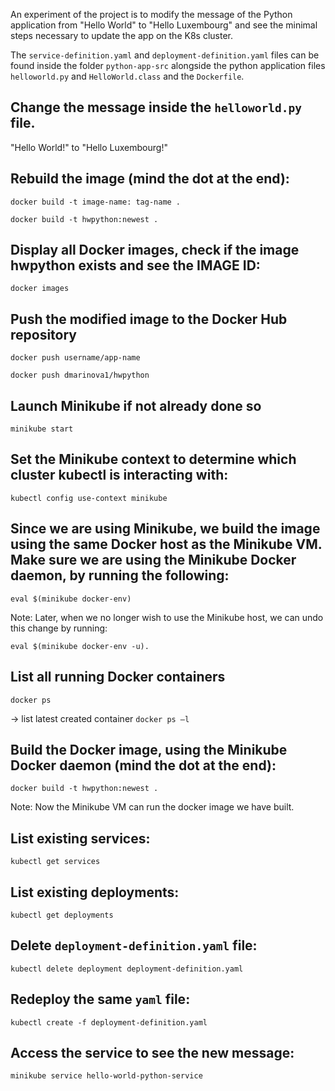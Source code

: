 An experiment of the project is to modify the message of the Python application from "Hello World" to "Hello Luxembourg" and see the minimal steps necessary to update the app on the K8s cluster.

The `service-definition.yaml` and `deployment-definition.yaml` files can be found inside the folder `python-app-src` alongside the python application files `helloworld.py` and `HelloWorld.class` and the `Dockerfile`.

## Change the message inside the `helloworld.py` file.

"Hello World!" to "Hello Luxembourg!"

## Rebuild the image (mind the dot at the end):

`docker build -t image-name: tag-name .`

`docker build -t hwpython:newest .`

## Display all Docker images, check if the image hwpython exists and see the IMAGE ID:

`docker images`

## Push the modified image to the Docker Hub repository

`docker push username/app-name`

`docker push dmarinova1/hwpython`

## Launch Minikube if not already done so

`minikube start`

## Set the Minikube context to determine which cluster kubectl is interacting with:

`kubectl config use-context minikube`

## Since we are using Minikube, we build the image using the same Docker host as the Minikube VM. Make sure we are using the Minikube Docker daemon, by running the following:

`eval $(minikube docker-env)`

Note: Later, when we no longer wish to use the Minikube host, we can undo this change by running:

`eval $(minikube docker-env -u).`

## List all running Docker containers

`docker ps`

-> list latest created container
`docker ps –l`

## Build the Docker image, using the Minikube Docker daemon (mind the dot at the end):

`docker build -t hwpython:newest .`

Note: Now the Minikube VM can run the docker image we have built.

## List existing services:

`kubectl get services`

## List existing deployments:

`kubectl get deployments`

## Delete `deployment-definition.yaml` file:

`kubectl delete deployment deployment-definition.yaml`

## Redeploy the same `yaml` file:

`kubectl create -f deployment-definition.yaml`

## Access the service to see the new message:

`minikube service hello-world-python-service`
